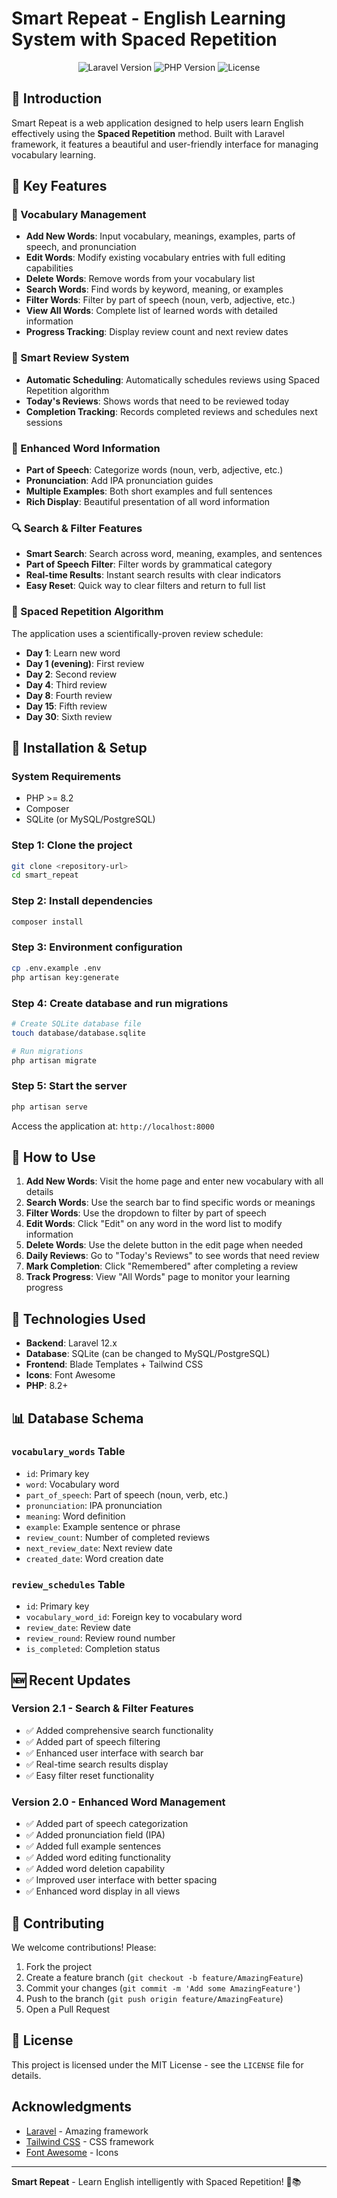 # Smart Repeat - English Learning System with Spaced Repetition

<p align="center">
  <img src="https://img.shields.io/badge/Laravel-12.x-red.svg" alt="Laravel Version">
  <img src="https://img.shields.io/badge/PHP-8.2+-blue.svg" alt="PHP Version">
  <img src="https://img.shields.io/badge/License-MIT-green.svg" alt="License">
</p>

## 📖 Introduction

Smart Repeat is a web application designed to help users learn English effectively using the **Spaced Repetition** method. Built with Laravel framework, it features a beautiful and user-friendly interface for managing vocabulary learning.

## 🎯 Key Features

### 📝 Vocabulary Management
- **Add New Words**: Input vocabulary, meanings, examples, parts of speech, and pronunciation
- **Edit Words**: Modify existing vocabulary entries with full editing capabilities
- **Delete Words**: Remove words from your vocabulary list
- **Search Words**: Find words by keyword, meaning, or examples
- **Filter Words**: Filter by part of speech (noun, verb, adjective, etc.)
- **View All Words**: Complete list of learned words with detailed information
- **Progress Tracking**: Display review count and next review dates

### 🧠 Smart Review System
- **Automatic Scheduling**: Automatically schedules reviews using Spaced Repetition algorithm
- **Today's Reviews**: Shows words that need to be reviewed today
- **Completion Tracking**: Records completed reviews and schedules next sessions

### 🎨 Enhanced Word Information
- **Part of Speech**: Categorize words (noun, verb, adjective, etc.)
- **Pronunciation**: Add IPA pronunciation guides
- **Multiple Examples**: Both short examples and full sentences
- **Rich Display**: Beautiful presentation of all word information

### 🔍 Search & Filter Features
- **Smart Search**: Search across word, meaning, examples, and sentences
- **Part of Speech Filter**: Filter words by grammatical category
- **Real-time Results**: Instant search results with clear indicators
- **Easy Reset**: Quick way to clear filters and return to full list

### 🧠 Spaced Repetition Algorithm
The application uses a scientifically-proven review schedule:
- **Day 1**: Learn new word
- **Day 1 (evening)**: First review
- **Day 2**: Second review
- **Day 4**: Third review
- **Day 8**: Fourth review
- **Day 15**: Fifth review
- **Day 30**: Sixth review

## 🚀 Installation & Setup

### System Requirements
- PHP >= 8.2
- Composer
- SQLite (or MySQL/PostgreSQL)

### Step 1: Clone the project
```bash
git clone <repository-url>
cd smart_repeat
```

### Step 2: Install dependencies
```bash
composer install
```

### Step 3: Environment configuration
```bash
cp .env.example .env
php artisan key:generate
```

### Step 4: Create database and run migrations
```bash
# Create SQLite database file
touch database/database.sqlite

# Run migrations
php artisan migrate
```

### Step 5: Start the server
```bash
php artisan serve
```

Access the application at: `http://localhost:8000`

## 🎯 How to Use

1. **Add New Words**: Visit the home page and enter new vocabulary with all details
2. **Search Words**: Use the search bar to find specific words or meanings
3. **Filter Words**: Use the dropdown to filter by part of speech
4. **Edit Words**: Click "Edit" on any word in the word list to modify information
5. **Delete Words**: Use the delete button in the edit page when needed
6. **Daily Reviews**: Go to "Today's Reviews" to see words that need review
7. **Mark Completion**: Click "Remembered" after completing a review
8. **Track Progress**: View "All Words" page to monitor your learning progress

## 🔧 Technologies Used

- **Backend**: Laravel 12.x
- **Database**: SQLite (can be changed to MySQL/PostgreSQL)
- **Frontend**: Blade Templates + Tailwind CSS
- **Icons**: Font Awesome
- **PHP**: 8.2+

## 📊 Database Schema

### `vocabulary_words` Table
- `id`: Primary key
- `word`: Vocabulary word
- `part_of_speech`: Part of speech (noun, verb, etc.)
- `pronunciation`: IPA pronunciation
- `meaning`: Word definition
- `example`: Example sentence or phrase
- `review_count`: Number of completed reviews
- `next_review_date`: Next review date
- `created_date`: Word creation date

### `review_schedules` Table
- `id`: Primary key
- `vocabulary_word_id`: Foreign key to vocabulary word
- `review_date`: Review date
- `review_round`: Review round number
- `is_completed`: Completion status

## 🆕 Recent Updates

### Version 2.1 - Search & Filter Features
- ✅ Added comprehensive search functionality
- ✅ Added part of speech filtering
- ✅ Enhanced user interface with search bar
- ✅ Real-time search results display
- ✅ Easy filter reset functionality

### Version 2.0 - Enhanced Word Management
- ✅ Added part of speech categorization
- ✅ Added pronunciation field (IPA)
- ✅ Added full example sentences
- ✅ Added word editing functionality
- ✅ Added word deletion capability
- ✅ Improved user interface with better spacing
- ✅ Enhanced word display in all views

## 🤝 Contributing

We welcome contributions! Please:

1. Fork the project
2. Create a feature branch (`git checkout -b feature/AmazingFeature`)
3. Commit your changes (`git commit -m 'Add some AmazingFeature'`)
4. Push to the branch (`git push origin feature/AmazingFeature`)
5. Open a Pull Request

## 📝 License

This project is licensed under the MIT License - see the `LICENSE` file for details.

## Acknowledgments

- [Laravel](https://laravel.com) - Amazing framework
- [Tailwind CSS](https://tailwindcss.com) - CSS framework
- [Font Awesome](https://fontawesome.com) - Icons

---

**Smart Repeat** - Learn English intelligently with Spaced Repetition! 🧠📚
